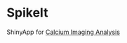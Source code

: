 # SpikeIt
ShinyApp for [Calcium Imaging Analysis](https://dcolamethins.shinyapps.io/SpikeIt_v2/) 


